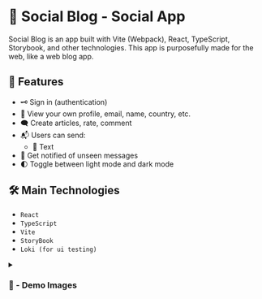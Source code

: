# 📱 Social Blog - Social App

Social Blog is an app built with Vite (Webpack), React, TypeScript, Storybook, and other technologies. This app is purposefully made for the web, like a web blog app.

## 🚀 Features

- 🗝 Sign in (authentication)
- 👤 View your own profile, email, name, country, etc.
- 🗨 Create articles, rate, comment
- 📬 Users can send:
    - 📝 Text
- 🔔 Get notified of unseen messages
- 🌓 Toggle between light mode and dark mode

## 🛠️ Main Technologies
- `React`
- `TypeScript`
- `Vite`
- `StoryBook`
- `Loki (for ui testing)`

[//]: # (## 📝 Process)

[//]: # ()
[//]: # (I started by jotting down in my notebook what features I wanted. I often use WhatsApp Web, so I tried to draw inspiration from that.)

[//]: # ()
[//]: # (I obviously started by setting up Firebase, then continued with authentication. Next, I set up routing, the home page, and the private route for it, then focused on the sidebar, since there's a lot happening there, and finally the chat page and its components.)

[//]: # ()
[//]: # (Then it was the smaller details, like creating a drag and drop for images and files, adding an emoji picker, changing the group name, etc. I didn't have a design idea at first; I just built everything and came up with something later. By design, I mean the colors and the styling.)

[//]: # ()
[//]: # (The most challenging part was figuring out how the data structure should be. One new thing I learned was indexing in Firebase. That was new to me and something I can take with me into the future.)

[//]: # ()
[//]: # (## 🤔 How Can It Be Improved?)

[//]: # ()
[//]: # (It would be amazing if users were able to send GIFs and stickers, just like on WhatsApp. Also, being able to send voice messages and videos to each other would greatly improve the project. Adding testing would be beneficial as well, something I definitely plan to do next time.)

[//]: # (## 🐛 Current Bug)

[//]: # ()
[//]: # (So far, I'm not really sure if there are any bugs. However, there might be some issues on the mobile version. I tested it out on my phone &#40;iPhone 14 Pro Max&#41;, and so far it looks good there, but on smaller devices or Android phones, it might look a bit odd. I'm not sure from that side, but there might be some bugs to iron out.)


[//]: # (<details>)

[//]: # (<summary><h3> 🎥 - Demo Video </h3></summary>)

[//]: # (<video src="https://github.com/mirayatech/Chatify/assets/71933266/c1695a42-8d74-4a00-b89c-e3b6adc4119d" controls="controls" style="max-width: 730px;">)

[//]: # (</video>)

[//]: # ()
[//]: # (<video src="https://github.com/mirayatech/Chatify/assets/71933266/f11d1d9b-2517-4a5c-81df-1711f4182da0" controls="controls">)

[//]: # (</video>)

[//]: # (</details>)

<details>
<summary><h3> 📸 - Demo Images </h3></summary>

#

![Screenshot 2023-12-28 at 11 45 11](https://ibb.co/HHZ5yHZ)

#

![Screenshot 2023-12-28 at 11 45 53](https://ibb.co/khgH760)

#

![Screenshot 2023-12-28 at 11 48 12](https://ibb.co/K6SNqnz)


#

![Screenshot 2023-12-28 at 11 48 35](https://ibb.co/DVBbztv)

#

![Screenshot 2023-12-28 at 11 52 06](https://ibb.co/61Mfx23)

#

![Screenshot 2023-12-28 at 11 52 15](https://ibb.co/5RmcFkh)


</details>
